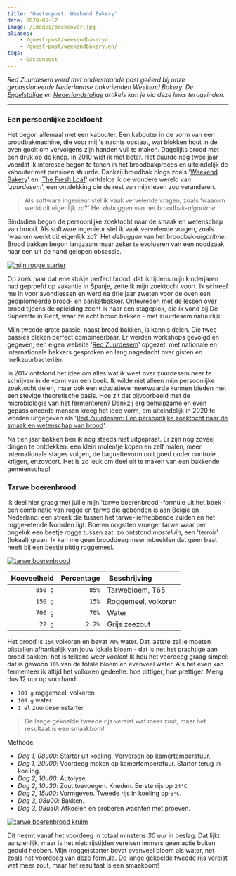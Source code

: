 ```yaml
---
title: 'Gastenpost: Weekend Bakery'
date: 2020-05-12
image: /images/boekcover.jpg
aliases:
    - /guest-post/weekendbakery/
    - /guest-post/weekendbakery.en/
tags: 
    - Gastenpost
---
```


_Red Zuurdesem werd met onderstaande post geëerd bij onze gepassioneerde Nederlandse bakvrienden Weekend Bakery. De [Engelstalige](https://www.weekendbakery.com/posts/guest-posting-wouter-groeneveld-save-the-sourdough/) en [Nederlandstalige](https://www.weekendbakery.com/posts/guest-posting-wouter-groeneveld-red-zuurdesem/) artikels kan je via deze links terugvinden._

---

### Een persoonlijke zoektocht

Het begon allemaal met een kabouter. Een kabouter in de vorm van een broodbakmachine, die voor mij 's nachts opstaat, wat blokken hout in de oven gooit om vervolgens zijn handen vuil te maken. Dagelijks brood met een druk op de knop. In 2010 wist ik niet beter. Het duurde nog twee jaar voordat ik interesse begon te tonen in het broodbakproces en uiteindelijk de kabouter met pensioen stuurde. Dankzij broodbak blogs zoals '[Weekend Bakery](https://www.weekendbakery.com/)' en '[The Fresh Loaf](https://thefreshloaf.com)' ontdekte ik de wondere wereld van '_zuurdesem_', een ontdekking die de rest van mijn leven zou veranderen. 

> Als software ingenieur stel ik vaak vervelende vragen, zoals 'waarom werkt dit eigenlijk zo?' Het _debuggen_ van het broodbak-_algoritme_.

Sindsdien begon de persoonlijke zoektocht naar de smaak en wetenschap van brood. Als software ingenieur stel ik vaak vervelende vragen, zoals 'waarom werkt dit eigenlijk zo?' Het _debuggen_ van het broodbak-_algoritme_. Brood bakken begon langzaam maar zeker te evolueren van een noodzaak  naar een uit de hand gelopen obsessie. 

[![mijn rogge starter](/images/guest-post/roggestarter.jpg)](/images/guest-post/roggestarter.jpg)

Op zoek naar dat ene stukje perfect brood, dat ik tijdens mijn kinderjaren had geproefd op vakantie in Spanje, zette ik mijn zoektocht voort. Ik schreef me in voor avondlessen en werd na drie jaar zweten voor de oven een gediplomeerde brood- en banketbakker. Ontevreden met de lessen over brood tijdens de opleiding zocht ik naar een stageplek, die ik vond bij De Superette in Gent, waar ze écht brood bakken - met zuurdesem natuurlijk. 

Mijn tweede grote passie, naast brood bakken, is kennis delen. Die twee passies bleken perfect combineerbaar. Er werden workshops gevolgd en gegeven, een eigen website '[Red Zuurdesem](https://redzuurdesem.be)' opgezet, met nationale en internationale bakkers gesproken en lang nagedacht over gisten en melkzuurbacteriën. 

In 2017 ontstond het idee om alles wat ik weet over zuurdesem neer te schrijven in de vorm van een boek. Ik wilde niet alleen mijn persoonlijke zoektocht delen, maar ook een educatieve meerwaarde kunnen bieden met een stevige theoretische basis. Hoe zit dat bijvoorbeeld met de microbiologie van het fermenteren? Dankzij erg behulpzame en even gepassioneerde mensen kreeg het idee vorm, om uiteindelijk in 2020 te worden uitgegeven als '[Red Zuurdesem: Een persoonlijke zoektocht naar de smaak en wetenschap van brood](https://redzuurdesem.be/het-boek)'. 

Na tien jaar bakken ben ik nog steeds niet uitgepraat. Er zijn nog zoveel dingen te ontdekken: een klein molentje kopen en zelf malen, meer internationale stages volgen, de baguettevorm ooit goed onder controle krijgen, enzovoort. Het is zo leuk om deel uit te maken van een bakkende gemeenschap!

### Tarwe boerenbrood

Ik deel hier graag met jullie mijn 'tarwe boerenbrood'-formule uit het boek - een combinatie van rogge en tarwe die gebonden is aan België en Nederland: een streek die tussen het tarwe-liefhebbende Zuiden en het rogge-etende Noorden ligt. Boeren oogstten vroeger tarwe waar per ongeluk een beetje rogge tussen zat: zo ontstond _masteluin_, een 'terroir' (lokaal) graan. Ik kan me geen brooddeeg meer inbeelden dat geen baat heeft bij een beetje pittig roggemeel. 

[![tarwe boerenbrood](/images/guest-post/tarweboerenbrood.jpg)](/images/guest-post/tarweboerenbrood.jpg)

| Hoeveelheid | Percentage | Beschrijving        |
|------------:|-----------:|:--------------------|
| `850 g`    | `85%`      | Tarwebloem, T65     |
| `150 g`    | `15%`      | Roggemeel, volkoren |
| `700 g`    | `70%`      | Water               |
| `22 g`     | `2.2%`     | Grijs zeezout       |

Het brood is `15%` volkoren en bevat `70%` water. Dat laatste zal je moeten bijstellen afhankelijk van jouw lokale bloem - dat is net het prachtige aan brood bakken: het is telkens weer _voelen_! Ik hou het voordeeg graag simpel: dat is gewoon `10%` van de totale bloem en evenveel water. Als het even kan fermenteer ik altijd het volkoren gedeelte: hoe pittiger, hoe prettiger. Meng dus 12 uur op voorhand:

- `100 g` roggemeel, volkoren
- `100 g` water
- `1 el` zuurdesemstarter 

> De lange gekoelde tweede rijs vereist wat meer zout, maar het resultaat is een smaakbom!

Methode:

- _Dag 1, 08u00_: Starter uit koeling. Verversen op kamertemperatuur.
- _Dag 1, 20u00_: Voordeeg maken op kamertemperatuur. Starter terug in koeling. 
- _Dag 2, 10u00_: Autolyse. 
- _Dag 2, 10u30_: Zout toevoegen. Kneden. Eerste rijs op `24°C`.
- _Dag 2, 15u00_: Vormgeven. Tweede rijs in koeling op `6°C`.
- _Dag 3, 08u00_: Bakken.
- _Dag 3, 08u50_: Afkoelen en proberen wachten met proeven.

[![tarwe boerenbrood kruim](/images/guest-post/kruim.jpg)](/images/guest-post/kruim.jpg)

Dit neemt vanaf het voordeeg in totaal minstens _30 uur_ in beslag. Dat lijkt aanzienlijk, maar is het niet: rijstijden vereisen immers geen actie buiten geduld hebben. Mijn (rogge)starter bevat evenveel bloem als water, net zoals het voordeeg van deze formule. De lange gekoelde tweede rijs vereist wat meer zout, maar het resultaat is een smaakbom!


